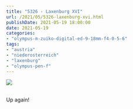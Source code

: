 ```yaml
---
title: "5326 - Laxenburg XVI"
url: /2021/05/5326-laxenburg-xvi.html
publishDate: 2021-05-19 18:00:00
date: 2021-05-19
categories:
- "olympus-m-zuiko-digital-ed-9-18mm-f4-0-5-6"
tags:
- "austria"
- "niederosterreich"
- "laxenburg"
- "olympus-pen-f"
---
```

<div class="container">
<div class="center"><a target="_blank" href="https://d25zfm9zpd7gm5.cloudfront.net/1200x1200/2019/20190422_114608_lr.jpg"><img class="webfeedsFeaturedVisual" src="https://d25zfm9zpd7gm5.cloudfront.net/0600x0600/2019/20190422_114608_lr.jpg" /></a></div>
</div>
<br />

Up again!
